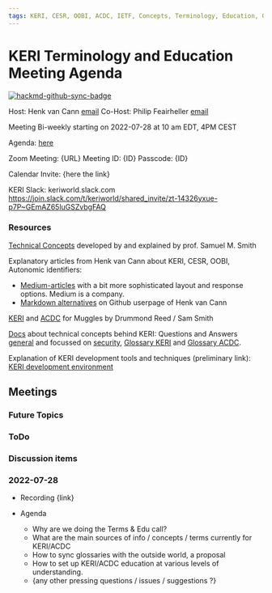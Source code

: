 ```yaml
---
tags: KERI, CESR, OOBI, ACDC, IETF, Concepts, Terminology, Education, Glossary
---
```


# KERI Terminology and Education Meeting Agenda
[![hackmd-github-sync-badge](https://hackmd.io/gHe_VCAwT9qmdzXe-Cx3MA/badge)](https://hackmd.io/gHe_VCAwT9qmdzXe-Cx3MA)

Host: Henk van Cann [email](h.vancann@blockchainbird.org)
Co-Host: Philip Feairheller [email](pfeairheller@gmail.com)

Meeting Bi-weekly starting on 2022-07-28 at 10 am EDT, 4PM CEST

Agenda:
[here](./agenda.md)

Zoom Meeting:
{URL}
Meeting ID: {ID}
Passcode: {ID}

Calendar Invite:
{here the link}

KERI Slack: keriworld.slack.com
https://join.slack.com/t/keriworld/shared_invite/zt-14326yxue-p7P~GEmAZ65luGSZvbgFAQ

### Resources
[Technical Concepts](https://keri.one/keri-resources) developed by and explained by prof. Samuel M. Smith

Explanatory articles from Henk van Cann about KERI, CESR, OOBI, Autonomic identifiers:

- [Medium-articles](https://medium.com/happy-blockchains) with a bit more sophisticated layout and response options. Medium is a company.
- [Markdown alternatives](https://henkvancann.github.io) on Github userpage of Henk van Cann

[KERI](https://github.com/SmithSamuelM/Papers/blob/master/presentations/KERI_for_Muggles.pdf) and [ACDC](https://docs.google.com/presentation/d/1mO1EZa9BcjAjWEzw7DWi124uMfyNyDeM3HuajsGNoTo/edit#slide=id.ga411be7e84_0_0) for Muggles by Drummond Reed / Sam Smith

[Docs](https://github.com/WebOfTrust/keri/tree/main/docs) about technical concepts behind KERI: Questions and Answers [general](https://github.com/WebOfTrust/keri/blob/main/docs/Q-and-A.md) and focussed on [security](https://github.com/WebOfTrust/keri/blob/main/docs/Q-and-A-Security.md), [Glossary KERI](https://github.com/WebOfTrust/keri/blob/main/docs/Glossary.md) and [Glossary ACDC](https://github.com/trustoverip/acdc/wiki).

Explanation of KERI development tools and techniques (preliminary link): [KERI development environment](https://github.com/henkvancann/keri-1/blob/main/docs/keri-dev-env.md)

## Meetings

### Future Topics

### ToDo

### Discussion items

### 2022-07-28

- Recording {link}

- Agenda
  - Why are we doing the Terms & Edu call?
  - What are the main sources of info / concepts / terms currently for KERI/ACDC
  - How to sync glossaries with the outside world, a proposal
  - How to set up KERI/ACDC education at various levels of understanding.
  - {any other pressing questions / issues / suggestions ?}


